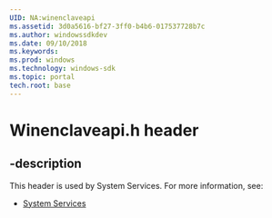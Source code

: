 ```yaml
---
UID: NA:winenclaveapi
ms.assetid: 3d0a5616-bf27-3ff0-b4b6-017537728b7c
ms.author: windowssdkdev
ms.date: 09/10/2018
ms.keywords: 
ms.prod: windows
ms.technology: windows-sdk
ms.topic: portal
tech.root: base
---
```


# Winenclaveapi.h header


## -description


This header is used by System Services. For more information, see:

- [System Services](../_base)
